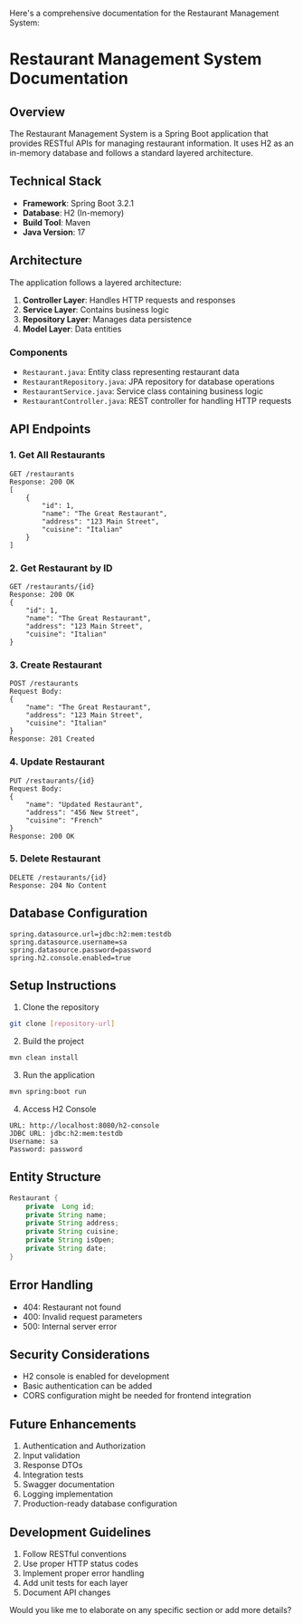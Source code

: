 Here's a comprehensive documentation for the Restaurant Management System:

# Restaurant Management System Documentation

## Overview
The Restaurant Management System is a Spring Boot application that provides RESTful APIs for managing restaurant information. It uses H2 as an in-memory database and follows a standard layered architecture.

## Technical Stack
- **Framework**: Spring Boot 3.2.1
- **Database**: H2 (In-memory)
- **Build Tool**: Maven
- **Java Version**: 17

## Architecture
The application follows a layered architecture:
1. **Controller Layer**: Handles HTTP requests and responses
2. **Service Layer**: Contains business logic
3. **Repository Layer**: Manages data persistence
4. **Model Layer**: Data entities

### Components
- `Restaurant.java`: Entity class representing restaurant data
- `RestaurantRepository.java`: JPA repository for database operations
- `RestaurantService.java`: Service class containing business logic
- `RestaurantController.java`: REST controller for handling HTTP requests

## API Endpoints

### 1. Get All Restaurants
```
GET /restaurants
Response: 200 OK
[
    {
        "id": 1,
        "name": "The Great Restaurant",
        "address": "123 Main Street",
        "cuisine": "Italian"
    }
]
```

### 2. Get Restaurant by ID
```
GET /restaurants/{id}
Response: 200 OK
{
    "id": 1,
    "name": "The Great Restaurant",
    "address": "123 Main Street",
    "cuisine": "Italian"
}
```

### 3. Create Restaurant
```
POST /restaurants
Request Body:
{
    "name": "The Great Restaurant",
    "address": "123 Main Street",
    "cuisine": "Italian"
}
Response: 201 Created
```

### 4. Update Restaurant
```
PUT /restaurants/{id}
Request Body:
{
    "name": "Updated Restaurant",
    "address": "456 New Street",
    "cuisine": "French"
}
Response: 200 OK
```

### 5. Delete Restaurant
```
DELETE /restaurants/{id}
Response: 204 No Content
```

## Database Configuration
```properties
spring.datasource.url=jdbc:h2:mem:testdb
spring.datasource.username=sa
spring.datasource.password=password
spring.h2.console.enabled=true
```

## Setup Instructions

1. Clone the repository
```bash
git clone [repository-url]
```

2. Build the project
```bash
mvn clean install
```

3. Run the application
```bash
mvn spring:boot run
```

4. Access H2 Console
```
URL: http://localhost:8080/h2-console
JDBC URL: jdbc:h2:mem:testdb
Username: sa
Password: password
```

## Entity Structure
```java
Restaurant {
    private  Long id;
    private String name;
    private String address;
    private String cuisine;
    private String isOpen;
    private String date;
}
```

## Error Handling
- 404: Restaurant not found
- 400: Invalid request parameters
- 500: Internal server error

## Security Considerations
- H2 console is enabled for development
- Basic authentication can be added
- CORS configuration might be needed for frontend integration

## Future Enhancements
1. Authentication and Authorization
2. Input validation
3. Response DTOs
4. Integration tests
5. Swagger documentation
6. Logging implementation
7. Production-ready database configuration

## Development Guidelines
1. Follow RESTful conventions
2. Use proper HTTP status codes
3. Implement proper error handling
4. Add unit tests for each layer
5. Document API changes

Would you like me to elaborate on any specific section or add more details?
